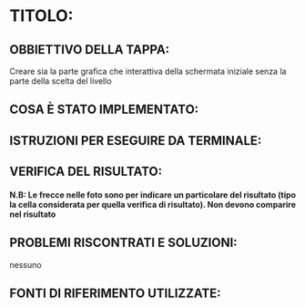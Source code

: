 # TITOLO: 

## OBBIETTIVO DELLA TAPPA: 
Creare sia la parte grafica che interattiva della schermata iniziale senza la parte della scelta del livello

## COSA È STATO IMPLEMENTATO: 

## ISTRUZIONI PER ESEGUIRE DA TERMINALE: 

## VERIFICA DEL RISULTATO: 
#### N.B: Le frecce nelle foto sono per indicare un particolare del risultato (tipo la cella considerata per quella verifica di risultato). Non devono comparire nel risultato

## PROBLEMI RISCONTRATI E SOLUZIONI: 
nessuno

## FONTI DI RIFERIMENTO UTILIZZATE: 